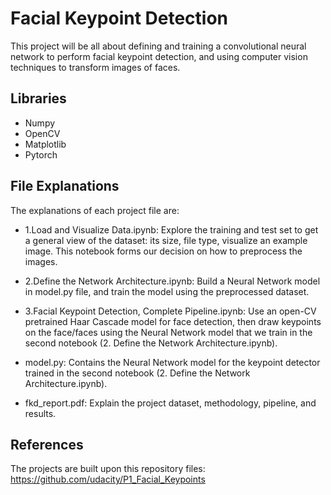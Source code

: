 # Facial Keypoint Detection

This project will be all about defining and training a convolutional neural network to perform facial keypoint detection, and using computer vision techniques to transform images of faces. 

## Libraries
* Numpy
* OpenCV
* Matplotlib
* Pytorch

## File Explanations

The explanations of each project file are:

* 1.Load and Visualize Data.ipynb: Explore the training and test set to get a general view of the dataset: its size, file type, visualize an example image. This notebook forms our decision on how to preprocess the images.

* 2.Define the Network Architecture.ipynb: Build a Neural Network model in model.py file, and train the model using the preprocessed dataset.

* 3.Facial Keypoint Detection, Complete Pipeline.ipynb: Use an open-CV pretrained Haar Cascade model for face detection, then draw keypoints on the face/faces using the Neural Network model that we train in the second notebook (2. Define the Network Architecture.ipynb).

* model.py: Contains the Neural Network model for the keypoint detector trained in the second notebook (2. Define the Network Architecture.ipynb).

* fkd_report.pdf: Explain the project dataset, methodology, pipeline, and results.

## References

The projects are built upon this repository files: https://github.com/udacity/P1_Facial_Keypoints
